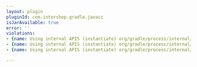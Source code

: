 ```yaml
---
layout: plugin
pluginId: com.intershop.gradle.javacc
isJarAvailable: true
error: ''
violations:
- {name: Using internal APIS (instantiate) org/gradle/process/internal/JavaExecHandleBuilder}
- {name: Using internal APIS (instantiate) org/gradle/process/internal/JavaExecHandleBuilder}
- {name: Using internal APIS (instantiate) org/gradle/process/internal/JavaExecHandleBuilder}

---
```

